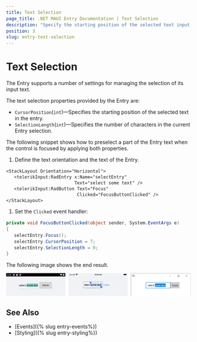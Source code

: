 ```yaml
---
title: Text Selection
page_title: .NET MAUI Entry Documentation | Text Selection
description: "Specify the starting position of the selected text input and the number of characters in the current selection of the Telerik Entry for .NET MAUI control."
position: 3
slug: entry-text-selection
---
```


# Text Selection

The Entry supports a number of settings for managing the selection of its input text.

The text selection properties provided by the Entry are:

* `CursorPosition`(`int`)&mdash;Specifies the starting position of the selected text in the entry.
* `SelectionLength`(`int`)&mdash;Specifies the number of characters in the current Entry selection.

The following snippet shows how to preselect a part of the Entry text when the control is focused by applying both properties.

1. Define the text orientation and the text of the Entry.

 ```XAML
<StackLayout Orientation="Horizontal">
    <telerikInput:RadEntry x:Name="selectEntry"
						   Text="select some text" />
    <telerikInput:RadButton Text="Focus"
							Clicked="FocusButtonClicked" />
</StackLayout>
 ```

1. Set the `Clicked` event handler:

 ```C#
private void FocusButtonClicked(object sender, System.EventArgs e)
{
    selectEntry.Focus();
    selectEntry.CursorPosition = 7;
    selectEntry.SelectionLength = 9;
}
 ```


The following image shows the end result.

![Entry Text Selection](images/entry_text_selection.png)

## See Also

- [Events]({% slug entry-events%})
- [Styling]({% slug entry-styling%})
